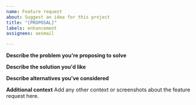 ```yaml
---
name: Feature request
about: Suggest an idea for this project
title: "[PROPOSAL]"
labels: enhancement
assignees: aesmail

---
```


**Describe the problem you're proposing to solve**

**Describe the solution you'd like**

**Describe alternatives you've considered**

**Additional context**
Add any other context or screenshots about the feature request here.

